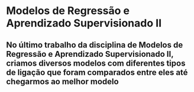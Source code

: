 #  Modelos de Regressão e Aprendizado Supervisionado II
## No último trabalho da disciplina de Modelos de Regressão e Aprendizado Supervisionado II, criamos diversos modelos com diferentes tipos de ligação que foram comparados entre eles até chegarmos ao melhor modelo
